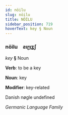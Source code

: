 ```yaml
---
id: nöilu
slug: nöilu
title: NÖİLU
sidebar_position: 719
hoverText: key § Noun
---
```


### nöilu&emsp;<span kind="abugida">ƨıɽɟʓʃ</span>

*key* **§** Noun

**Verb**: to be a key

**Noun**: key

**Modifier**: key-related

Danish nøgle undefined

*Germanic Language Family*